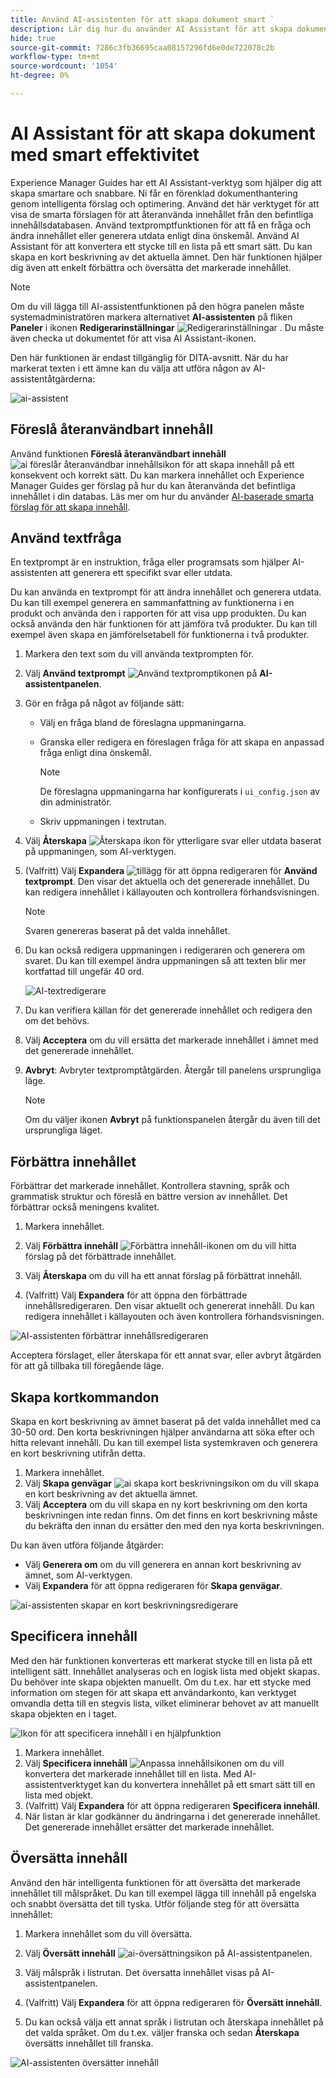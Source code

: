 ```yaml
---
title: Använd AI-assistenten för att skapa dokument smart `
description: Lär dig hur du använder AI Assistant för att skapa dokument på ett smart sätt i Web Editor.
hide: true
source-git-commit: 7286c3fb36695caa08157296fd6e0de722078c2b
workflow-type: tm+mt
source-wordcount: '1054'
ht-degree: 0%

---
```


# AI Assistant för att skapa dokument med smart effektivitet

Experience Manager Guides har ett AI Assistant-verktyg som hjälper dig att skapa smartare och snabbare. Ni får en förenklad dokumenthantering genom intelligenta förslag och optimering. Använd det här verktyget för att visa de smarta förslagen för att återanvända innehållet från den befintliga innehållsdatabasen. Använd textpromptfunktionen för att få en fråga och ändra innehållet eller generera utdata enligt dina önskemål. Använd AI Assistant för att konvertera ett stycke till en lista på ett smart sätt. Du kan skapa en kort beskrivning av det aktuella ämnet. Den här funktionen hjälper dig även att enkelt förbättra och översätta det markerade innehållet.


>[!NOTE]
>
> Om du vill lägga till AI-assistentfunktionen på den högra panelen måste systemadministratören markera alternativet **AI-assistenten** på fliken **Paneler** i ikonen **Redigerarinställningar** ![Redigerarinställningar](./images/editor_settings_icon.svg) .
> Du måste även checka ut dokumentet för att visa AI Assistant-ikonen.

Den här funktionen är endast tillgänglig för DITA-avsnitt. När du har markerat texten i ett ämne kan du välja att utföra någon av AI-assistentåtgärderna:

![ai-assistent](./images/ai-assistant-panel.png)



## Föreslå återanvändbart innehåll


Använd funktionen **Föreslå återanvändbart innehåll** ![ai föreslår återanvändbar innehållsikon ](./images/ai-suggest-reusable-content-icon.svg) för att skapa innehåll på ett konsekvent och korrekt sätt. Du kan markera innehållet och Experience Manager Guides ger förslag på hur du kan återanvända det befintliga innehållet i din databas.
Läs mer om hur du använder [AI-baserade smarta förslag för att skapa innehåll](authoring-ai-based-smart-suggestions.md).





## Använd textfråga


En textprompt är en instruktion, fråga eller programsats som hjälper AI-assistenten att generera ett specifikt svar eller utdata.

Du kan använda en textprompt för att ändra innehållet och generera utdata.  Du kan till exempel generera en sammanfattning av funktionerna i en produkt och använda den i rapporten för att visa upp produkten. Du kan också använda den här funktionen för att jämföra två produkter. Du kan till exempel även skapa en jämförelsetabell för funktionerna i två produkter.


1. Markera den text som du vill använda textprompten för.
1. Välj **Använd textprompt** ![Använd textpromptikonen](./images/ai-use-text-prompt.svg) på **AI-assistentpanelen**.
1. Gör en fråga på något av följande sätt:

   - Välj en fråga bland de föreslagna uppmaningarna.
   - Granska eller redigera en föreslagen fråga för att skapa en anpassad fråga enligt dina önskemål.

     >[!NOTE]
     >
     > De föreslagna uppmaningarna har konfigurerats i `ui_config.json` av din administratör.

   - Skriv uppmaningen i textrutan.


1. Välj **Återskapa** ![Återskapa ikon](./images/refresh-icon.svg) för ytterligare svar eller utdata baserat på uppmaningen, som AI-verktygen.

1. (Valfritt) Välj **Expandera** ![tillägg](./images/expand-icon.svg) för att öppna redigeraren för **Använd textprompt**. Den visar det aktuella och det genererade innehållet. Du kan redigera innehållet i källayouten och kontrollera förhandsvisningen.


   >[!NOTE]
   >
   > Svaren genereras baserat på det valda innehållet.



1. Du kan också redigera uppmaningen i redigeraren och generera om svaret. Du kan till exempel ändra uppmaningen så att texten blir mer kortfattad till ungefär 40 ord.

   ![AI-textredigerare](./images/ai-assisstant-text-prompt.png)

1. Du kan verifiera källan för det genererade innehållet och redigera den om det behövs.

1. Välj **Acceptera** om du vill ersätta det markerade innehållet i ämnet med det genererade innehållet.
1. **Avbryt**: Avbryter textpromptåtgärden. Återgår till panelens ursprungliga läge.

   >[!NOTE]
   >
   > Om du väljer ikonen **Avbryt** på funktionspanelen återgår du även till det ursprungliga läget.

## Förbättra innehållet


Förbättrar det markerade innehållet. Kontrollera stavning, språk och grammatisk struktur och föreslå en bättre version av innehållet. Det förbättrar också meningens kvalitet.

1. Markera innehållet.
1. Välj **Förbättra innehåll** ![Förbättra innehåll-ikonen](./images/ai-improve-icon.svg) om du vill hitta förslag på det förbättrade innehållet.
1. Välj **Återskapa** om du vill ha ett annat förslag på förbättrat innehåll.

1. (Valfritt) Välj **Expandera** för att öppna den förbättrade innehållsredigeraren. Den visar aktuellt och genererat innehåll. Du kan redigera innehållet i källayouten och även kontrollera förhandsvisningen.



![AI-assistenten förbättrar innehållsredigeraren](./images/ai-assisstant-improve-content.png)

Acceptera förslaget, eller återskapa för ett annat svar, eller avbryt åtgärden för att gå tillbaka till föregående läge.





## Skapa kortkommandon

Skapa en kort beskrivning av ämnet baserat på det valda innehållet med ca 30-50 ord. Den korta beskrivningen hjälper användarna att söka efter och hitta relevant innehåll.
Du kan till exempel lista systemkraven och generera en kort beskrivning utifrån detta.



1. Markera innehållet.
1. Välj **Skapa genvägar** ![ai skapa kort beskrivningsikon](./images/ai-create-shortdesc-icon.svg) om du vill skapa en kort beskrivning av det aktuella ämnet.
1. Välj **Acceptera** om du vill skapa en ny kort beskrivning om den korta beskrivningen inte redan finns. Om det finns en kort beskrivning måste du bekräfta den innan du ersätter den med den nya korta beskrivningen.

Du kan även utföra följande åtgärder:

- Välj **Generera om** om du vill generera en annan kort beskrivning av ämnet, som AI-verktygen.
- Välj **Expandera** för att öppna redigeraren för **Skapa genvägar**.

![ai-assistenten skapar en kort beskrivningsredigerare](./images/ai-assistant-create-short-desc.png)




## Specificera innehåll

Med den här funktionen konverteras ett markerat stycke till en lista på ett intelligent sätt.  Innehållet analyseras och en logisk lista med objekt skapas. Du behöver inte skapa objekten manuellt. Om du t.ex. har ett stycke med information om stegen för att skapa ett användarkonto, kan verktyget omvandla detta till en stegvis lista, vilket eliminerar behovet av att manuellt skapa objekten en i taget.

![Ikon för att specificera innehåll i en hjälpfunktion](./images/ai-assisstant-itemise-content.png)



1. Markera innehållet.
1. Välj **Specificera innehåll** ![Anpassa innehållsikonen](./images/ai-itemize-icon.svg) om du vill konvertera det markerade innehållet till en lista.
Med AI-assistentverktyget kan du konvertera innehållet på ett smart sätt till en lista med objekt.
1. (Valfritt) Välj **Expandera** för att öppna redigeraren **Specificera innehåll**.
1. När listan är klar godkänner du ändringarna i det genererade innehållet. Det genererade innehållet ersätter det markerade innehållet.



## Översätta innehåll

Använd den här intelligenta funktionen för att översätta det markerade innehållet till målspråket. Du kan till exempel lägga till innehåll på engelska och snabbt översätta det till tyska.
Utför följande steg för att översätta innehållet:

1. Markera innehållet som du vill översätta.
1. Välj **Översätt innehåll** ![ai-översättningsikon](./images/ai-translate-content-icon.svg) på AI-assistentpanelen.
1. Välj målspråk i listrutan. Det översatta innehållet visas på AI-assistentpanelen.

1. (Valfritt) Välj **Expandera** för att öppna redigeraren för **Översätt innehåll**.
1. Du kan också välja ett annat språk i listrutan och återskapa innehållet på det valda språket. Om du t.ex. väljer franska och sedan **Återskapa** översätts innehållet till franska.

![AI-assistenten översätter innehåll](./images/ai-assisstant-translate-content.png)
